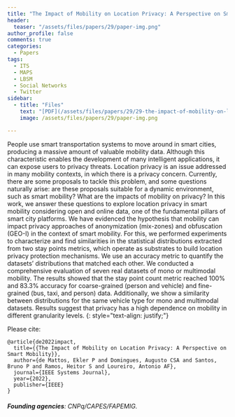 ```yaml
---
title: "The Impact of Mobility on Location Privacy: A Perspective on Smart Mobility"
header:
  teaser: "/assets/files/papers/29/paper-img.png"
author_profile: false
comments: true
categories:
  - Papers
tags:
  - ITS
  - MAPS
  - LBSM
  - Social Networks
  - Twitter
sidebar:
  - title: "Files"
    text: "[PDF](/assets/files/papers/29/29-the-impact-of-mobility-on-location-privacy-a-perspective-on-smart-mobility-paper.pdf){: .btn .btn--success}{: target=\"_blank\"} [DOI](https://doi.org/10.1109/JSYST.2022.3147808){: .btn .btn--success}{: target=\"_blank\"} "
    image: /assets/files/papers/29/paper-img.png

---
```


People use smart transportation systems to move around in smart cities, producing a massive amount of valuable
mobility data. Although this characteristic enables the development of many intelligent applications, it can expose users to privacy threats. Location privacy is an issue addressed in many mobility contexts, in which there is a privacy concern. Currently, there are some proposals to tackle this problem, and some questions naturally arise: are these proposals suitable for a dynamic environment, such as smart mobility? What are the impacts of mobility on privacy? In this work, we answer these questions to explore location privacy in smart mobility considering open and online data, one of the fundamental pillars of smart city platforms. We have evidenced the hypothesis that mobility can impact privacy approaches of anonymization (mix-zones) and obfuscation (GEO-I) in the context of smart mobility. For this, we performed experiments to characterize and find similarities in the statistical distributions extracted from two stay points metrics, which operate as substrates to build location privacy protection mechanisms. We use an accuracy metric to quantify the datasets’ distributions that matched each other. We conducted a comprehensive evaluation of seven real datasets of mono or multimodal mobility. The results showed that the stay point count metric reached 100% and 83.3% accuracy for coarse-grained (person and vehicle) and fine-grained (bus, taxi, and person) data. Additionally, we show a similarity between distributions for the same vehicle type for mono and multimodal datasets. Results suggest that privacy has a high dependence on mobility in different granularity levels. 
{: style="text-align: justify;"}

Please cite:
```TeX
@article{de2022impact,
  title={{The Impact of Mobility on Location Privacy: A Perspective on Smart Mobility}},
  author={de Mattos, Ekler P and Domingues, Augusto CSA and Santos, Bruno P and Ramos, Heitor S and Loureiro, Antonio AF},
  journal={IEEE Systems Journal},
  year={2022},
  publisher={IEEE}
}
```
###### **Founding agencies**: CNPq/CAPES/FAPEMIG.


